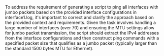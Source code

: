 To address the requirement of generating a script to ping all interfaces with jumbo packets based on the provided interface configurations in interface1.log, it's important to correct and clarify the approach based on the provided context and requirements. Given the task involves handling a large number of interfaces (over 70) and ensuring the MTU settings allow for jumbo packet transmission, the script should extract the IPv4 addresses from the interface configurations and then construct ping commands with a specified packet size that qualifies as a jumbo packet (typically larger than the standard 1500 bytes MTU for Ethernet).
